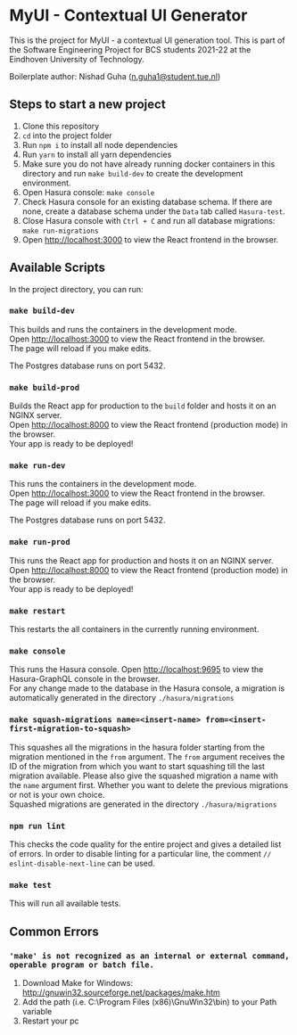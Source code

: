# MyUI - Contextual UI Generator

This is the project for MyUI - a contextual UI generation tool. This is part of the Software Engineering Project for BCS students 2021-22 at the Eindhoven University of Technology.

Boilerplate author: Nishad Guha (n.guha1@student.tue.nl)

## Steps to start a new project

1. Clone this repository
2. `cd` into the project folder
3. Run `npm i` to install all node dependencies
4. Run `yarn` to install all yarn dependencies
5. Make sure you do not have already running docker containers in this directory and run `make build-dev` to create the development environment.
6. Open Hasura console: `make console`
7. Check Hasura console for an existing database schema. If there are none, create a database schema under the `Data` tab called `Hasura-test`.
8. Close Hasura console with `Ctrl + C` and run all database migrations: `make run-migrations`
9. Open [http://localhost:3000](http://localhost:3000) to view the React frontend in the browser.
## Available Scripts

In the project directory, you can run:

### `make build-dev`

This builds and runs the containers in the development mode.\
Open [http://localhost:3000](http://localhost:3000) to view the React frontend in the browser.\
The page will reload if you make edits.

The Postgres database runs on port 5432.
### `make build-prod`

Builds the React app for production to the `build` folder and hosts it on an NGINX server.\
Open [http://localhost:8000](http://localhost:8000) to view the React frontend (production mode) in the browser.\
Your app is ready to be deployed!

### `make run-dev`

This runs the containers in the development mode.\
Open [http://localhost:3000](http://localhost:3000) to view the React frontend in the browser.\
The page will reload if you make edits.

The Postgres database runs on port 5432.

### `make run-prod`

This runs the React app for production and hosts it on an NGINX server.\
Open [http://localhost:8000](http://localhost:8000) to view the React frontend (production mode) in the browser.\
Your app is ready to be deployed!

### `make restart`

This restarts the all containers in the currently running environment.

### `make console`

This runs the Hasura console.
Open [http://localhost:9695](http://localhost:9695) to view the Hasura-GraphQL console in the browser.\
For any change made to the database in the Hasura console, a migration is automatically generated in the directory `./hasura/migrations`

### `make squash-migrations name=<insert-name> from=<insert-first-migration-to-squash>`

This squashes all the migrations in the hasura folder starting from the migration mentioned in the `from` argument. The `from` argument receives the ID of the migration from which you want to start squashing till the last migration available. Please also give the squashed migration a name with the `name` argument first. Whether you want to delete the previous migrations or not is your own choice.\
Squashed migrations are generated in the directory `./hasura/migrations`

### `npm run lint`

This checks the code quality for the entire project and gives a detailed list of errors.
In order to disable linting for a particular line, the comment `// eslint-disable-next-line` can be used.

### `make test`

This will run all available tests.

## Common Errors
### `'make' is not recognized as an internal or external command, operable program or batch file.`
1. Download Make for Windows: http://gnuwin32.sourceforge.net/packages/make.htm
2. Add the path (i.e. C:\Program Files (x86)\GnuWin32\bin) to your Path variable
3. Restart your pc
